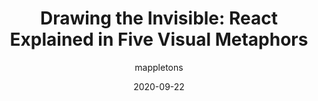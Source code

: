---
author: mappletons
date: 2020-09-22
permalink: false
publisher: eggheadio
tags:
  - videos
  - react
target_url: https://egghead.io/talks/javascript-drawing-the-invisible-react-explained-in-five-visual-metaphors
title: "Drawing the Invisible: React Explained in Five Visual Metaphors"
---